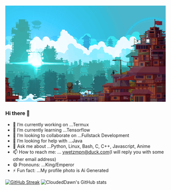 [![MasterChief](https://github.com/CloudedDawn/CloudedDawn/blob/main/still.gif?raw=True)](https://github.com/CloudedDawn)
### Hi there 👋

<!--
**CloudedDawn/CloudedDawn** is a ✨ _special_ ✨ repository because its `README.md` (this file) appears on your GitHub profile.

Here are some ideas to get you started:
-->
- 🔭 I’m currently working on ...Termux
- 🌱 I’m currently learning ...Tensorflow
- 👯 I’m looking to collaborate on ...Fullstack Development
- 🤔 I’m looking for help with ...Java
- 💬 Ask me about ...Python, Linux, Bash, C, C++, Javascript, Anime
- 📫 How to reach me: ... ywetzmpn@duck.com(I will reply you with some other email address)
- 😄 Pronouns: ...King/Emperor
- ⚡ Fun fact: ...My profile photo is Ai Generated

 [![GitHub Streak](https://streak-stats.demolab.com?user=CloudedDawn&theme=youtube-dark&date_format=n%2Fj%5B%2FY%5D)](https://git.io/streak-stats) ![CloudedDawn's GitHub stats](https://github-readme-stats.vercel.app/api?username=CloudedDawn&show_icons=true&theme=gruvbox)
